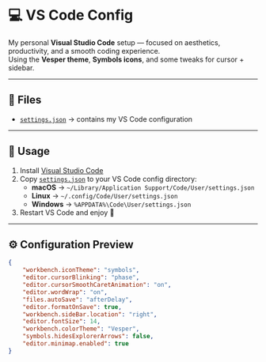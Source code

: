 # 💻 VS Code Config

My personal **Visual Studio Code** setup — focused on aesthetics, productivity, and a smooth coding experience.  
Using the **Vesper theme**, **Symbols icons**, and some tweaks for cursor + sidebar.  

---

## 📂 Files
- [`settings.json`](./settings.json) → contains my VS Code configuration  

---

## 🚀 Usage

1. Install [Visual Studio Code](https://code.visualstudio.com/)  
2. Copy [`settings.json`](./settings.json) to your VS Code config directory:  
   - **macOS** → `~/Library/Application Support/Code/User/settings.json`  
   - **Linux** → `~/.config/Code/User/settings.json`  
   - **Windows** → `%APPDATA%\Code\User/settings.json`  
3. Restart VS Code and enjoy 🎉

---

## ⚙️ Configuration Preview

```json
{
    "workbench.iconTheme": "symbols",
    "editor.cursorBlinking": "phase",
    "editor.cursorSmoothCaretAnimation": "on",
    "editor.wordWrap": "on",
    "files.autoSave": "afterDelay",
    "editor.formatOnSave": true,
    "workbench.sideBar.location": "right",
    "editor.fontSize": 14,
    "workbench.colorTheme": "Vesper",
    "symbols.hidesExplorerArrows": false,
    "editor.minimap.enabled": true
}